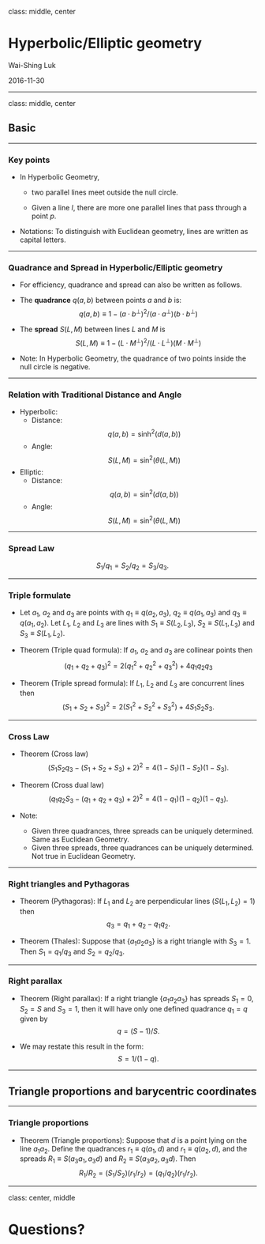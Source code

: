 
class: middle, center

# Hyperbolic/Elliptic geometry

Wai-Shing Luk

2016-11-30

---

class: middle, center

## Basic

---

### Key points

- In Hyperbolic Geometry, 

    - two parallel lines meet outside the null circle.

    - Given a line $l$, there are more one parallel lines that pass through a point $p$.

- Notations: To distinguish with Euclidean geometry, lines are written as capital letters.

---

### Quadrance and Spread in Hyperbolic/Elliptic geometry

- For efficiency, quadrance and spread can also be written as follows.

- The **quadrance** $q(a, b)$ between points $a$ and $b$ is:
  $$q(a, b) \equiv 1 - (a \cdot b^\perp)^2 / (a \cdot a^\perp)(b \cdot b^\perp)$$

- The **spread** $S(L, M)$ between lines $L$ and $M$  is
  $$S(L, M ) \equiv 1 - (L \cdot M^\perp)^2 / (L \cdot L^\perp)(M \cdot M^\perp)$$

- Note: In Hyperbolic Geometry, the quadrance of two points inside the null circle is negative.

---

### Relation with Traditional Distance and Angle

- Hyperbolic:
  - Distance:
      $$q(a, b ) = \sinh^2(d(a, b ) )$$
  - Angle:
      $$S(L, M ) = \sin^2(\theta(L, M))$$    
- Elliptic:
  - Distance:
      $$q(a, b ) = \sin^2(d(a, b ))$$
  - Angle:
      $$S(L, M ) = \sin^2(\theta(L, M))$$

---

### Spread Law

  $$ S_1/q_1 = S_2/q_2 = S_3/q_3.$$

---

### Triple formulate

- Let $a_1$, $a_2$ and $a_3$ are points with $q_1 \equiv q(a_2, a_3)$, $q_2 \equiv q(a_1, a_3)$ and $q_3 \equiv q(a_1, a_2)$. Let $L_1$, $L_2$ and $L_3$ are lines with $S_1 \equiv S(L_2, L_3)$, $S_2 \equiv S(L_1, L_3)$ and $S_3 \equiv S(L_1, L_2)$.

- Theorem (Triple quad formula): If $a_1$, $a_2$ and $a_3$ are collinear points then
   $$(q_1 + q_2 + q_3)^2 = 2(q_1^2 + q_2^2 + q_3^2) + 4 q_1 q_2 q_3$$

- Theorem (Triple spread formula): If $L_1$, $L_2$ and $L_3$ are concurrent lines then
   $$(S_1 + S_2 + S_3)^2 = 2(S_1^2 + S_2^2 + S_3^2) + 4 S_1 S_2 S_3.$$

---

### Cross Law

- Theorem (Cross law)
   $$(S_1 S_2 q_3 - (S_1 + S_2 + S_3) + 2)^2 = 4(1 - S_1)(1 - S_2)(1 - S_3).$$

- Theorem (Cross dual law)
   $$(q_1 q_2 S_3 - (q_1 + q_2 + q_3) + 2)^2 = 4(1 - q_1)(1 - q_2)(1 - q_3).$$

- Note:
    - Given three quadrances, three spreads can be uniquely determined. Same as Euclidean Geometry.
    - Given three spreads, three quadrances can be uniquely determined. Not true in Euclidean Geometry.

---

### Right triangles and Pythagoras

- Theorem (Pythagoras): If $L_1$ and $L_2$ are perpendicular lines ($S(L_1, L_2) = 1$) then
   $$q_3 = q_1 + q_2 - q_1 q_2.$$

- Theorem (Thales): Suppose that $\{a_1 a_2 a_3\}$ is a right triangle with $S_3 = 1$. Then
    $S_1 = q_1 / q_3$ and $S_2 = q_2 / q_3$.

---

### Right parallax

- Theorem (Right parallax): If a right triangle $\{a_1 a_2 a_3\}$ has spreads $S_1 = 0$, $S_2 = S$ and $S_3 = 1$, then it will have only one defined quadrance $q_1 = q$ given by
    $$q = (S - 1)/S.$$

- We may restate this result in the form:
    $$S = 1 / (1 - q).$$

---

## Triangle proportions and barycentric coordinates

---

### Triangle proportions

- Theorem (Triangle proportions): Suppose that $d$ is a point lying on the line $a_1 a_2$. Define the quadrances $r_1 \equiv q(a_1, d)$ and $r_1 \equiv q(a_2, d)$, and the spreads $R_1 \equiv S(a_3 a_1, a_3 d)$ and $R_2 \equiv S(a_3 a_2, a_3 d)$. Then
  $$R_1/R_2 = (S_1/S_2)(r_1/r_2) = (q_1/q_2)(r_1/r_2).$$


---

class: center, middle

Questions?
==========

